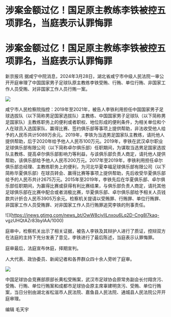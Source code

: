 # 涉案金额过亿！国足原主教练李铁被控五项罪名，当庭表示认罪悔罪

# 涉案金额过亿！国足原主教练李铁被控五项罪名，当庭表示认罪悔罪

新京报讯
据咸宁中院消息，2024年3月28日，湖北省咸宁市中级人民法院一审公开开庭审理了中国国家男子足球队原主教练李铁受贿、行贿、单位行贿、非国家工作人员受贿、对非国家工作人员行贿一案。

![](https://inews.gtimg.com/news_bt/OOD2sMQ85tJqKpCZDGlze9uYNP-8xLjKSqqX0eLCslORsAA/1000)

咸宁市人民检察院指控：2019年至2021年，被告人李铁利用担任中国国家男子足球选拔队（以下简称男足国家选拔队）主教练、中国国家男子足球队（以下简称男足国家队）主教练职务上的便利或者职权、地位形成的便利条件，为相关单位和个人在球员入选国家队、赢得比赛、签约俱乐部等事项上提供帮助，非法收受他人给予的人民币共计5089万余元。2019年，李铁为当选男足国家队主教练，请托他人提供帮助，后于2020年给予他人人民币100万元。2019年，李铁在武汉卓尔职业足球俱乐部有限公司（以下简称卓尔俱乐部）任职期间，为谋取当选男足国家选拔队主教练、提高卓尔俱乐部影响力等利益，与该俱乐部负责人商定，请托他人提供帮助，该俱乐部给予他人人民币200万元。2017年至2019年，李铁利用担任卓尔俱乐部总经理、主教练职务上的便利，为河北华夏幸福足球俱乐部有限公司（以下简称华夏俱乐部）在球员转会、赢得比赛等事项上提供帮助，先后收受华夏俱乐部给予的人民币共计2675万元。2015年至2019年，李铁先后在华夏俱乐部、卓尔俱乐部任职期间，为赢得比赛或获得有利比赛结果，与俱乐部负责人商定，请托其他足球俱乐部在比赛中配合或者消极比赛，华夏俱乐部、卓尔俱乐部给予相关人员钱款共计折合人民币3905万余元。检察机关提请以受贿罪、行贿罪、单位行贿罪、非国家工作人员受贿罪、对非国家工作人员行贿罪追究李铁的刑事责任。

![](https://inews.gtimg.com/news_bt/OwW8ciyIlLnxou6Lq2D-Cng8l7kaq-
vgzUHQtAZr83byIAA/1000)

庭审中，检察机关出示了相关证据，被告人李铁及其辩护人进行了质证，控辩双方在法庭的主持下充分发表了意见，李铁进行了最后陈述，当庭表示认罪悔罪。

庭审最后，法庭宣布休庭，择期宣判。

人大代表、政协委员、新闻记者和各界群众四十余人旁听了庭审。

![](https://inews.gtimg.com/news_bt/OWfppWB2EaQB-l9yYSWoemZlqHDGv2aKjfvs7AWqoFovEAA/1000)

中国足球协会竞赛部原部长黄松受贿案，武汉市足球协会原常务副会长付翔贪污、受贿、行贿、单位行贿案和成都市足球协会原主席辜建明贪污、受贿、单位行贿案，当日分别由湖北省松滋市人民法院、嘉鱼县人民法院、通城县人民法院公开开庭审理。

编辑 毛天宇

